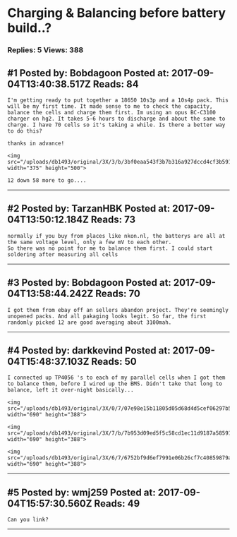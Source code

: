 # Charging &amp; Balancing before battery build..?

### Replies: 5 Views: 388

## \#1 Posted by: Bobdagoon Posted at: 2017-09-04T13:40:38.517Z Reads: 84

```
I'm getting ready to put together a 18650 10s3p and a 10s4p pack. This will be my first time. It made sense to me to check the capacity, balance the cells and charge them first. Im using an opus BC-C3100 charger on hg2. It takes 5-6 hours to discharge and about the same to charge. I have 70 cells so it's taking a while. Is there a better way to do this?

thanks in advance!

<img src="/uploads/db1493/original/3X/3/b/3bf0eaa543f3b7b316a927dccd4cf3b59111453a.jpg" width="375" height="500">

12 down 58 more to go....
```

---
## \#2 Posted by: TarzanHBK Posted at: 2017-09-04T13:50:12.184Z Reads: 73

```
normally if you buy from places like nkon.nl, the batterys are all at the same voltage level, only a few mV to each other.
So there was no point for me to balance them first. I could start soldering after measuring all cells
```

---
## \#3 Posted by: Bobdagoon Posted at: 2017-09-04T13:58:44.242Z Reads: 70

```
I got them from ebay off an sellers abandon project. They're seemingly unopened packs. And all pakaging looks legit. So far, the first randomly picked 12 are good averaging about 3100mah.
```

---
## \#4 Posted by: darkkevind Posted at: 2017-09-04T15:48:37.103Z Reads: 50

```
I connected up TP4056 's to each of my parallel cells when I got them to balance them, before I wired up the BMS. Didn't take that long to balance, left it over-night basically...

<img src="/uploads/db1493/original/3X/0/7/07e98e15b11805d05d68d4d5cef06297b55253ab.jpg" width="690" height="388">

<img src="/uploads/db1493/original/3X/7/b/7b953d09ed5f5c58cd1ec11d9187a585915011f8.jpg" width="690" height="388">

<img src="/uploads/db1493/original/3X/6/7/6752bf9d6ef7991e06b26cf7c40859879a7e4448.jpg" width="690" height="388">
```

---
## \#5 Posted by: wmj259 Posted at: 2017-09-04T15:57:30.560Z Reads: 49

```
Can you link?
```

---
